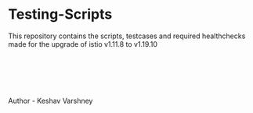 # Testing-Scripts
This repository contains the scripts, testcases and required healthchecks made for the upgrade of istio v1.11.8 to v1.19.10




<br><br><br><br><br>
Author - Keshav Varshney
